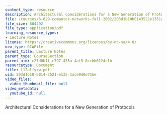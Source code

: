 ```yaml
---
content_type: resource
description: Architectural Considerations for a New Generation of Protocols
file: /courses/6-829-computer-networks-fall-2002/203d1b10b0143521e1351ace9d0e71be_L12alfyxw.pdf
file_size: 604492
file_type: application/pdf
learning_resource_types:
- Lecture Notes
license: https://creativecommons.org/licenses/by-nc-sa/4.0/
ocw_type: OCWFile
parent_title: Lecture Notes
parent_type: CourseSection
parent_uid: c27d8b1f-c797-455a-4af5-0ccbb0124cfb
resourcetype: Document
title: L12alfyxw.pdf
uid: 203d1b10-b014-3521-e135-1ace9d0e71be
video_files:
  video_thumbnail_file: null
video_metadata:
  youtube_id: null
---
```

Architectural Considerations for a New Generation of Protocols